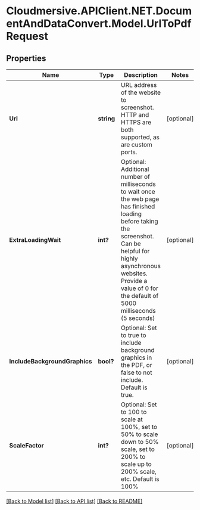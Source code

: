 # Cloudmersive.APIClient.NET.DocumentAndDataConvert.Model.UrlToPdfRequest
## Properties

Name | Type | Description | Notes
------------ | ------------- | ------------- | -------------
**Url** | **string** | URL address of the website to screenshot.  HTTP and HTTPS are both supported, as are custom ports. | [optional] 
**ExtraLoadingWait** | **int?** | Optional: Additional number of milliseconds to wait once the web page has finished loading before taking the screenshot.  Can be helpful for highly asynchronous websites.  Provide a value of 0 for the default of 5000 milliseconds (5 seconds) | [optional] 
**IncludeBackgroundGraphics** | **bool?** | Optional: Set to true to include background graphics in the PDF, or false to not include.  Default is true. | [optional] 
**ScaleFactor** | **int?** | Optional: Set to 100 to scale at 100%, set to 50% to scale down to 50% scale, set to 200% to scale up to 200% scale, etc.  Default is 100% | [optional] 

[[Back to Model list]](../README.md#documentation-for-models) [[Back to API list]](../README.md#documentation-for-api-endpoints) [[Back to README]](../README.md)

